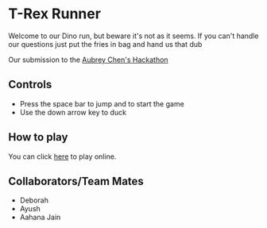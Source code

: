 # T-Rex Runner

Welcome to our Dino run, but beware it's not as it seems.
If you can't handle our questions just put the fries in bag and hand us that dub

Our submission to the [Aubrey Chen's Hackathon](https://brainrot-jia-seed-hackathon.devpost.com/)
## Controls

* Press the space bar to jump and to start the game
* Use the down arrow key to duck

## How to play

You can click [here](https://debrx.github.io/dino-hack/) to play online.

## Collaborators/Team Mates
* Deborah
* Ayush
* Aahana Jain
